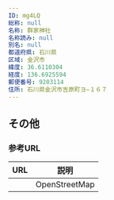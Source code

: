 ```yaml
---
ID: mg4LQ
総称: null
名称: 群家神社
名称読み: null
別名: null
都道府県: 石川県
区域: 金沢市
緯度: 36.6110304
経度: 136.6925594
郵便番号: 9203114
住所: 石川県金沢市吉原町ヨ−１６７
---
```


## その他

### 参考URL

| URL | 説明          |
| --- | ------------- |
|     | OpenStreetMap |
